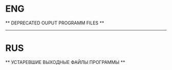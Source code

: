 # ENG 
** DEPRECATED OUPUT PROGRAMM FILES **   
***
# RUS 
** УСТАРЕВШИЕ ВЫХОДНЫЕ ФАЙЛЫ ПРОГРАММЫ **   
